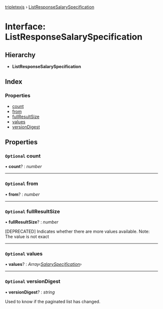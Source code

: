 [tripletexjs](../README.md) › [ListResponseSalarySpecification](listresponsesalaryspecification.md)

# Interface: ListResponseSalarySpecification

## Hierarchy

* **ListResponseSalarySpecification**

## Index

### Properties

* [count](listresponsesalaryspecification.md#optional-count)
* [from](listresponsesalaryspecification.md#optional-from)
* [fullResultSize](listresponsesalaryspecification.md#optional-fullresultsize)
* [values](listresponsesalaryspecification.md#optional-values)
* [versionDigest](listresponsesalaryspecification.md#optional-versiondigest)

## Properties

### `Optional` count

• **count**? : *number*

___

### `Optional` from

• **from**? : *number*

___

### `Optional` fullResultSize

• **fullResultSize**? : *number*

[DEPRECATED] Indicates whether there are more values available. Note: The value is not exact

___

### `Optional` values

• **values**? : *Array‹[SalarySpecification](salaryspecification.md)›*

___

### `Optional` versionDigest

• **versionDigest**? : *string*

Used to know if the paginated list has changed.
